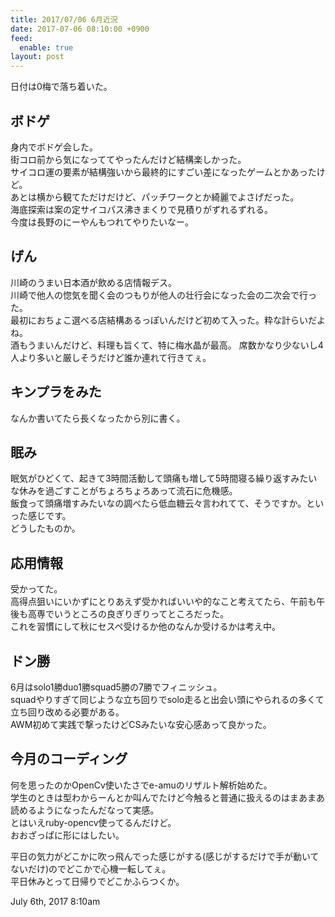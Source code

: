 ```yaml
---
title: 2017/07/06 6月近況
date: 2017-07-06 08:10:00 +0900
feed:
  enable: true
layout: post
---
```

<p>日付は0梅で落ち着いた。</p>    <h2>ボドゲ</h2>    <p>      身内でボドゲ会した。<br>      街コロ前から気になっててやったんだけど結構楽しかった。<br>      サイコロ運の要素が結構強いから最終的にすごい差になったゲームとかあったけど。<br>      あとは横から観てただけだけど、パッチワークとか綺麗でよさげだった。<br>      海底探索は案の定サイコパス沸きまくりで見積りがずれるずれる。<br>      今度は長野のにーやんもつれてやりたいなー。    </p>    <h2>げん</h2>    <p>      川崎のうまい日本酒が飲める店情報デス。<br>      川崎で他人の惚気を聞く会のつもりが他人の壮行会になった会の二次会で行った。<br>      最初におちょこ選べる店結構あるっぽいんだけど初めて入った。粋な計らいだよね。<br>      酒もうまいんだけど、料理も旨くて、特に梅水晶が最高。      席数かなり少ないし4人より多いと厳しそうだけど誰か連れて行きてぇ。    </p>    <h2>キンプラをみた</h2>    <p>なんか書いてたら長くなったから別に書く。</p>    <h2>眠み</h2>    <p>      眠気がひどくて、起きて3時間活動して頭痛も増して5時間寝る繰り返すみたいな休みを過ごすことがちょろちょろあって流石に危機感。<br>      飯食って頭痛増すみたいなの調べたら低血糖云々言われてて、そうですか。といった感じです。<br>      どうしたものか。    </p>    <h2>応用情報</h2>    <p>      受かってた。<br>      高得点狙いにいかずにとりあえず受かればいいや的なこと考えてたら、午前も午後も高専でいうところの良ぎりぎりってところだった。<br>      これを習慣にして秋にセスペ受けるか他のなんか受けるかは考え中。    </p>    <h2>ドン勝</h2>    <p>      6月はsolo1勝duo1勝squad5勝の7勝でフィニッシュ。<br>      squadやりすぎて同じような立ち回りでsolo走ると出会い頭にやられるの多くて立ち回り改める必要がある。<br>      AWM初めて実践で撃ったけどCSみたいな安心感あって良かった。    </p>    <h2>今月のコーディング</h2>    <p>      何を思ったのかOpenCv使いたさでe-amuのリザルト解析始めた。<br>      学生のときは型わからーんとか叫んでたけど今触ると普通に扱えるのはまあまあ読めるようになったんだなって実感。<br>      とはいえruby-opencv使ってるんだけど。<br>      おおざっぱに形にはしたい。    </p>    <p>      平日の気力がどこかに吹っ飛んでった感じがする(感じがするだけで手が動いてないだけ)のでどこかで心機一転してぇ。<br>      平日休みとって日帰りでどこかふらつくか。    </p>    <div id="footer">      <span id="timestamp"> July 6th, 2017 8:10am </span>    </div>
